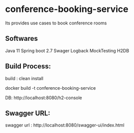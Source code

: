 # conference-booking-service
Its provides use cases to book conference rooms

Softwares
---------
Java 11
Spring boot 2.7
Swager
Logback
MockTesting
H2DB


Build Process:
---------------
build : clean install

docker build -t conference-booking-service

DB: http://localhost:8080/h2-console

Swagger URL:
--------------
swagger url : http://localhost:8080/swagger-ui/index.html

